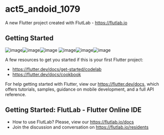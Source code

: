 # act5_andoid_1079

A new Flutter project created with FlutLab - https://flutlab.io

## Getting Started
![image](https://github.com/user-attachments/assets/e61a4b2a-6158-4a38-8f0e-a63ea5306471)![image](https://github.com/user-attachments/assets/c4caf92d-dfcb-46e1-89df-645e8a53cd1c)![image](https://github.com/user-attachments/assets/2f2bdaa8-31cc-4c51-9b74-683e30491c67)
![image](https://github.com/user-attachments/assets/464fda25-3bc7-4f33-a780-1ace2df50cea)![image](https://github.com/user-attachments/assets/3e340683-91c1-4964-9b09-8954e60c91ea)![image](https://github.com/user-attachments/assets/68667c8d-5e73-4f60-8652-fe9f6524c53f)








A few resources to get you started if this is your first Flutter project:

- https://flutter.dev/docs/get-started/codelab
- https://flutter.dev/docs/cookbook

For help getting started with Flutter, view our
https://flutter.dev/docs, which offers tutorials,
samples, guidance on mobile development, and a full API reference.

## Getting Started: FlutLab - Flutter Online IDE

- How to use FlutLab? Please, view our https://flutlab.io/docs
- Join the discussion and conversation on https://flutlab.io/residents
